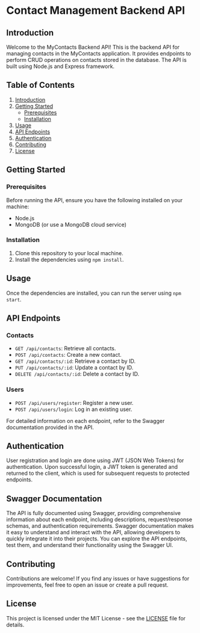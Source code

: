 # Contact Management Backend API

## Introduction

Welcome to the MyContacts Backend API! This is the backend API for managing contacts in the MyContacts application. It provides endpoints to perform CRUD operations on contacts stored in the database. The API is built using Node.js and Express framework.

## Table of Contents

1. [Introduction](#introduction)
2. [Getting Started](#getting-started)
    - [Prerequisites](#prerequisites)
    - [Installation](#installation)
3. [Usage](#usage)
4. [API Endpoints](#api-endpoints)
5. [Authentication](#authentication)
6. [Contributing](#contributing)
7. [License](#license)

## Getting Started

### Prerequisites

Before running the API, ensure you have the following installed on your machine:

- Node.js
- MongoDB (or use a MongoDB cloud service)

### Installation

1. Clone this repository to your local machine.
2. Install the dependencies using `npm install`.

## Usage

Once the dependencies are installed, you can run the server using `npm start`.

## API Endpoints

### Contacts

- `GET /api/contacts`: Retrieve all contacts.
- `POST /api/contacts`: Create a new contact.
- `GET /api/contacts/:id`: Retrieve a contact by ID.
- `PUT /api/contacts/:id`: Update a contact by ID.
- `DELETE /api/contacts/:id`: Delete a contact by ID.

### Users

- `POST /api/users/register`: Register a new user.
- `POST /api/users/login`: Log in an existing user.

For detailed information on each endpoint, refer to the Swagger documentation provided in the API.

## Authentication

User registration and login are done using JWT (JSON Web Tokens) for authentication. Upon successful login, a JWT token is generated and returned to the client, which is used for subsequent requests to protected endpoints.

## Swagger Documentation

The API is fully documented using Swagger, providing comprehensive information about each endpoint, including descriptions, request/response schemas, and authentication requirements. Swagger documentation makes it easy to understand and interact with the API, allowing developers to quickly integrate it into their projects. You can explore the API endpoints, test them, and understand their functionality using the Swagger UI.

## Contributing

Contributions are welcome! If you find any issues or have suggestions for improvements, feel free to open an issue or create a pull request.

## License

This project is licensed under the MIT License - see the [LICENSE](LICENSE) file for details.
